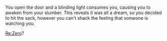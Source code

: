 You open the door and a blinding light consumes you, causing you to awaken from your slumber. This reveals it was all a dream, so you decided to hit the sack, however you can't shack the feeling that someone is watching you.

[Re:Zero](/README.md)?